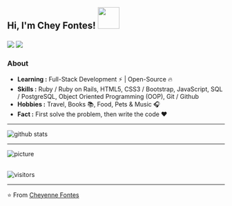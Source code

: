<h2> Hi, I'm Chey Fontes! <img src="https://media.giphy.com/media/mGcNjsfWAjY5AEZNw6/giphy.gif" width="50"></h2>

### 

<p>
    <a href="https://www.linkedin.com/in/cheyennefontes/" target="_blank"><img src="https://img.shields.io/badge/-LinkedIn-3F3D56?style=for-the-badge&logo=linkedin&logoColor=white"></a>
    <a href="https://www.instagram.com/cheyennefontes/" target="_blank"><img src="https://img.shields.io/badge/-Instagram-3F3D56?style=for-the-badge&logo=instagram&logoColor=white"></a> </p>

### About

-  **Learning :** Full-Stack Development :zap: | Open-Source :fire:	
-  **Skills :** Ruby / Ruby on Rails, HTML5, CSS3 / Bootstrap, JavaScript, SQL / PostgreSQL, Object Oriented Programming (OOP), Git / Github
-  **Hobbies :** Travel, Books :books:, Food, Pets & Music :headphones:
-  **Fact :** First solve the problem, then write the code :heart: 

---------------------------------------------------------------------------------------------------------------------------------------------------------------------------------

![github stats](https://github-readme-stats.vercel.app/api?username=cheyennefontes&show_icons=true)

---------------------------------------------------------------------------------------------------------------------------------------------------------------------------------
![picture](https://raw.githubusercontent.com/saadeghi/saadeghi/master/dino.gif)
<br />
<br />

 ![visitors](https://visitor-badge.laobi.icu/badge?page_id=cheyennefontes.cheyennefontes)
 
---------------------------------------------------------------------------------------------------------------------------------------------------------------------------------
⭐️ From [Cheyenne Fontes](https://github.com/cheyennefontes)

